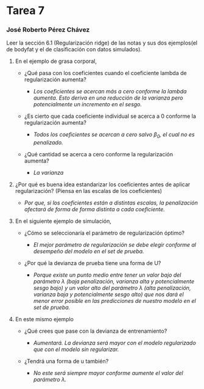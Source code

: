 # Tarea 7 

### José Roberto Pérez Chávez

Leer la sección 6.1 (Regularización ridge) de las notas y sus dos ejemplos(el de bodyfat y el de clasificación con datos simulados).

1. En el ejemplo de grasa corporal, 

   - ¿Qué pasa con los coeficientes cuando el coeficiente lambda de regularización aumenta? 
     - *Los coeficientes se acercan más a cero conforme la lambda aumenta. Esto deriva en una reducción de la varianza pero potencialmente un incremento en el sesgo.*

   - ¿Es cierto que cada coeficiente individual se acerca a 0 conforme la regularización aumenta? 
     - *Todos los coeficientes se acercan a cero salvo $\beta_0$, el cual no es penalizado.*
   - ¿Qué cantidad se acerca a cero conforme la regularización aumenta?
     - *La varianza*

2. ¿Por qué es buena idea estandarizar los coeficientes antes de aplicar regularización? (Piensa en las escalas de los coeficientes)

   - *Por que, si los coeficientes están a distintas escalas, la penalización afectará de forma de forma distinta a cada coeficiente.*

3. En el siguiente ejemplo de simulación, 

   - ¿Cómo se seleccionaría el parámetro de regularización óptimo? 
     - *El mejor parámetro de regularización se debe elegir conforme al desempeño del modelo en el set de prueba.*

   - ¿Por qué la devianza de prueba tiene una forma de U?
     - *Porque existe un punto medio entre tener un valor bajo del parámetro $\lambda$ (baja penalización, varianza alta y potencialmente sesgo bajo) y un valor alto del parámetro $\lambda$ (alta penalización, varianza baja y potencialmente sesgo alto) que nos dará el menor error posible en las predicciones de nuestro modelo en el set de prueba.*

4. En este mismo ejemplo 

   - ¿Qué crees que pase con la devianza de entrenamiento? 
     - *Aumentará. La devianza será mayor con el modelo regularizado que con el modelo sin regularizar.*

   - ¿Tendrá una forma de u también?
     - *No este será siempre mayor conforme aumente el valor del parámetro $\lambda$.*



